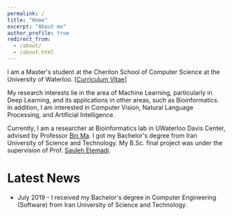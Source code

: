 ```yaml
---
permalink: /
title: "Home"
excerpt: "About me"
author_profile: true
redirect_from: 
  - /about/
  - /about.html
---
```


I am a Master's student at the Cheriton School of Computer Science at the University of Waterloo. [[Curriculum Vitae](https:sor8sh.github.io/files/cv.pdf)]

My research interests lie in the area of Machine Learning, particularly in Deep Learning, and its applications in other areas, such as Bioinformatics. In addition, I am interested in Computer Vision, Natural Language Processing, and Artificial Intelligence.

Currently, I am a researcher at Bioinformatics lab in UWaterloo Davis Center, advised by Professor [Bin Ma](https://cs.uwaterloo.ca/~binma/). I got my Bachelor's degree from Iran University of Science and Technology. My B.Sc. final project was under the supervision of Prof. [Sauleh Etemadi](https:sauleh.github.io). 

Latest News
======
- July 2019 - I received my Bachelor's degree in Computer Engineering (Software) from Iran University of Science and Technology.